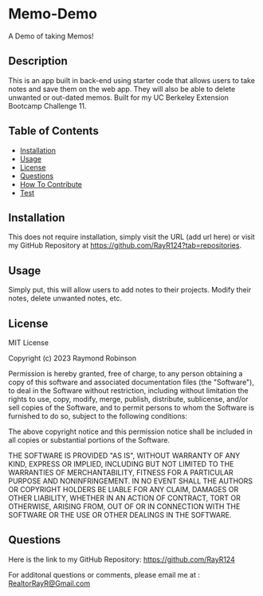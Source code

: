 # Memo-Demo
A Demo of taking Memos!

## Description

This is an app built in back-end using starter code that allows users to take notes and save them on the web app. They will also be able to delete unwanted or out-dated memos. Built for my UC Berkeley Extension Bootcamp Challenge 11.

## Table of Contents

- [Installation](#installation)
- [Usage](#usage)
- [License](#license)
- [Questions](#questions)
- [How To Contribute](#contributions)
- [Test](#tests)

## Installation

This does not require installation, simply visit the URL (add url here) or visit my GitHub Repository at https://github.com/RayR124?tab=repositories.

## Usage

Simply put, this will allow users to add notes to their projects. Modify their notes, delete unwanted notes, etc.

## License

MIT License

Copyright (c) 2023 Raymond Robinson

Permission is hereby granted, free of charge, to any person obtaining a copy
of this software and associated documentation files (the "Software"), to deal
in the Software without restriction, including without limitation the rights
to use, copy, modify, merge, publish, distribute, sublicense, and/or sell
copies of the Software, and to permit persons to whom the Software is
furnished to do so, subject to the following conditions:

The above copyright notice and this permission notice shall be included in all
copies or substantial portions of the Software.

THE SOFTWARE IS PROVIDED "AS IS", WITHOUT WARRANTY OF ANY KIND, EXPRESS OR
IMPLIED, INCLUDING BUT NOT LIMITED TO THE WARRANTIES OF MERCHANTABILITY,
FITNESS FOR A PARTICULAR PURPOSE AND NONINFRINGEMENT. IN NO EVENT SHALL THE
AUTHORS OR COPYRIGHT HOLDERS BE LIABLE FOR ANY CLAIM, DAMAGES OR OTHER
LIABILITY, WHETHER IN AN ACTION OF CONTRACT, TORT OR OTHERWISE, ARISING FROM,
OUT OF OR IN CONNECTION WITH THE SOFTWARE OR THE USE OR OTHER DEALINGS IN THE
SOFTWARE.


## Questions

Here is the link to my GitHub Repository:
https://github.com/RayR124

For additonal questions or comments, please email me at : RealtorRayR@Gmail.com
